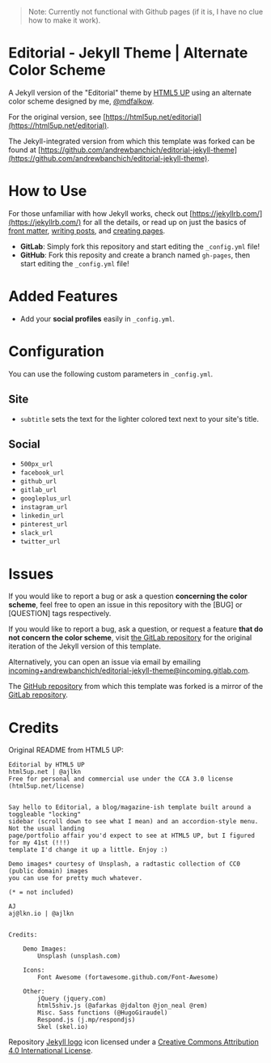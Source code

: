 > Note: Currently not functional with Github pages (if it is, I have no clue how to make it work).


# Editorial - Jekyll Theme | Alternate Color Scheme

A Jekyll version of the "Editorial" theme by [HTML5 UP](https://html5up.net/) using an alternate color scheme designed by me, [@mdfalkow](https://github.com/mdfalkow/).

For the original version, see [https://html5up.net/editorial](https://html5up.net/editorial). 

The Jekyll-integrated version from which this template was forked can be found at [https://github.com/andrewbanchich/editorial-jekyll-theme](https://github.com/andrewbanchich/editorial-jekyll-theme).

# How to Use

For those unfamiliar with how Jekyll works, check out [https://jekyllrb.com/](https://jekyllrb.com/) for all the details, or read up on just the basics of [front matter](https://jekyllrb.com/docs/frontmatter/), [writing posts](https://jekyllrb.com/docs/posts/),
and [creating pages](https://jekyllrb.com/docs/pages/).

- **GitLab**: Simply fork this repository and start editing the `_config.yml` file!
- **GitHub**: Fork this reposity and create a branch named `gh-pages`, then start editing the `_config.yml` file!

# Added Features

* Add your **social profiles** easily in `_config.yml`.

# Configuration

You can use the following custom parameters in `_config.yml`.

## Site
- `subtitle` sets the text for the lighter colored text next to your site's title.

## Social
- `500px_url`
- `facebook_url`
- `github_url`
- `gitlab_url`
- `googleplus_url`
- `instagram_url`
- `linkedin_url`
- `pinterest_url`
- `slack_url`
- `twitter_url`

# Issues

If you would like to report a bug or ask a question **concerning the color scheme**, feel free to open an issue in this repository with the [BUG] or [QUESTION] tags respectively.

If you would like to report a bug, ask a question, or request a feature **that do not concern the color scheme**, visit [the GitLab repository](https://gitlab.com/andrewbanchich/editorial-jekyll-theme) for the original iteration of the Jekyll version of this template.

Alternatively, you can open an issue via email by emailing [incoming+andrewbanchich/editorial-jekyll-theme@incoming.gitlab.com](mailto:incoming+andrewbanchich/editorial-jekyll-theme@incoming.gitlab.com).

The [GitHub repository](https://github.com/andrewbanchich/editorial-jekyll-theme) from which this template was forked is a mirror of the [GitLab repository](https://gitlab.com/andrewbanchich/editorial-jekyll-theme).

# Credits

Original README from HTML5 UP:

```
Editorial by HTML5 UP
html5up.net | @ajlkn
Free for personal and commercial use under the CCA 3.0 license (html5up.net/license)


Say hello to Editorial, a blog/magazine-ish template built around a toggleable "locking"
sidebar (scroll down to see what I mean) and an accordion-style menu. Not the usual landing
page/portfolio affair you'd expect to see at HTML5 UP, but I figured for my 41st (!!!)
template I'd change it up a little. Enjoy :)

Demo images* courtesy of Unsplash, a radtastic collection of CC0 (public domain) images
you can use for pretty much whatever.

(* = not included)

AJ
aj@lkn.io | @ajlkn


Credits:

	Demo Images:
		Unsplash (unsplash.com)

	Icons:
		Font Awesome (fortawesome.github.com/Font-Awesome)

	Other:
		jQuery (jquery.com)
		html5shiv.js (@afarkas @jdalton @jon_neal @rem)
		Misc. Sass functions (@HugoGiraudel)
		Respond.js (j.mp/respondjs)
		Skel (skel.io)
```

Repository [Jekyll logo](https://github.com/jekyll/brand) icon licensed under a [Creative Commons Attribution 4.0 International License](http://choosealicense.com/licenses/cc-by-4.0/).
